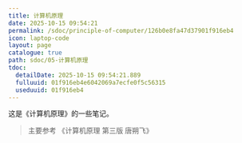 ```yaml
---
title: 计算机原理
date: 2025-10-15 09:54:21
permalink: /sdoc/principle-of-computer/126b0e8fa47d37901f916eb4
icon: laptop-code
layout: page
catalogue: true
path: sdoc/05-计算机原理
tdoc:
  detailDate: 2025-10-15 09:54:21.889
  fulluuid: 01f916eb4e6042069a7ecfe0f5c56315
  useduuid: 01f916eb4
---
```


这是《计算机原理》的一些笔记。

>主要参考 《计算机原理 第三版 唐朔飞》
